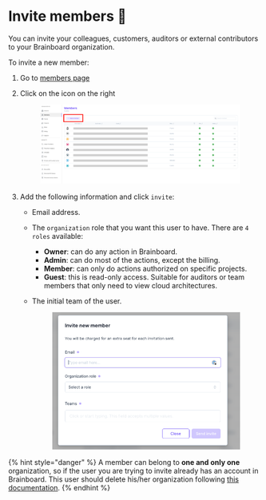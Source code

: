 # Invite members 👥

You can invite your colleagues, customers, auditors or external contributors to your Brainboard organization.

To invite a new member:

1. Go to [members page](https://app.brainboard.co/settings/members)
2.  Click on the icon on the right&#x20;

    <figure><img src="../.gitbook/assets/invite-member.png" alt=""><figcaption></figcaption></figure>
3. Add the following information and click `invite`:
   * Email address.
   * The `organization` role that you want this user to have. There are `4 roles` available:
     * **Owner**: can do any action in Brainboard.
     * **Admin**: can do most of the actions, except the billing.
     * **Member**: can only do actions authorized on specific projects.
     * **Guest**: this is read-only access. Suitable for auditors or team members that only need to view cloud architectures.
   *   The initial team of the user.&#x20;

       <figure><img src="../.gitbook/assets/invite-member-modal.png" alt=""><figcaption></figcaption></figure>

{% hint style="danger" %}
A member can belong to **one and only one** organization, so if the user you are trying to invite already has an account in Brainboard. This user should delete his/her organization following [this documentation](organization.md#delete-an-organization-close-your-account).
{% endhint %}
